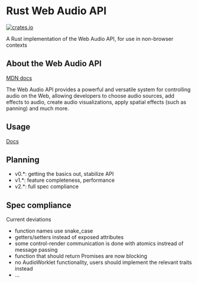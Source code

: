 # Rust Web Audio API

[![crates.io](https://img.shields.io/crates/v/web-audio-api.svg)](https://crates.io/crates/web-audio-api)

A Rust implementation of the Web Audio API, for use in non-browser contexts

## About the Web Audio API

[MDN docs](https://developer.mozilla.org/en-US/docs/Web/API/Web_Audio_API)

The Web Audio API provides a powerful and versatile system for controlling
audio on the Web, allowing developers to choose audio sources, add effects to
audio, create audio visualizations, apply spatial effects (such as panning) and
much more.

## Usage

[Docs](https://docs.rs/web-audio-api)

## Planning

- v0.\*: getting the basics out, stabilize API
- v1.\*: feature completeness, performance
- v2.\*: full spec compliance

## Spec compliance

Current deviations

- function names use snake\_case
- getters/setters instead of exposed attributes
- some control-render communication is done with atomics instread of message passing
- function that should return Promises are now blocking
- no AudioWorklet functionality, users should implement the relevant traits instead
- ...
